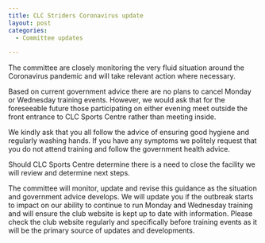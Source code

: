 ```yaml
---
title: CLC Striders Coronavirus update
layout: post
categories:
  - Committee updates
  
---
```


The committee are closely monitoring the very fluid situation around the Coronavirus pandemic and will take relevant action where necessary.

Based on current government advice there are no plans to cancel Monday or Wednesday training events. However, we would ask that for the foreseeable future those participating on either evening meet outside the front entrance to CLC Sports Centre rather than meeting inside.

We kindly ask that you all follow the advice of ensuring good hygiene and regularly washing hands. If you have any symptoms we politely request that you do not attend training and follow the government health advice.

Should CLC Sports Centre determine there is a need to close the facility we will review and determine next steps.

The committee will monitor, update and revise this guidance as the situation and government advice develops. We will update you if the outbreak starts to impact on our ability to continue to run Monday and Wednesday training and will ensure the club website is kept up to date with information. Please check the club website regularly and specifically before training events as it will be the primary source of updates and developments.
